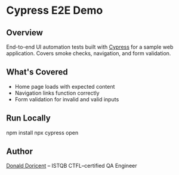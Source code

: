 # Cypress E2E Demo

## Overview
End-to-end UI automation tests built with [Cypress](https://www.cypress.io/) for a sample web application. Covers smoke checks, navigation, and form validation.

## What's Covered
- Home page loads with expected content
- Navigation links function correctly
- Form validation for invalid and valid inputs

## Run Locally
npm install
npx cypress open

## Author
[Donald Doricent](https://dondoricent.netlify.app/) – ISTQB CTFL–certified QA Engineer
